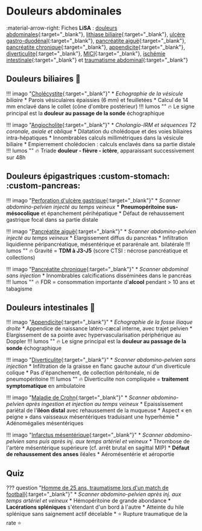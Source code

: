 # Douleurs abdominales

:material-arrow-right: Fiches **LiSA** : [douleurs abdominales](https://livret.uness.fr/lisa/2024/Douleurs_abdominales_aigu%C3%ABs_chez_l%E2%80%99enfant_et_chez_l%E2%80%99adulte){:target="_blank"}, [lithiase biliaire](https://livret.uness.fr/lisa/2024/Lithiase_biliaire_et_complications){:target="_blank"}, [ulcère gastro-duodénal](https://livret.uness.fr/lisa/2024/Ulc%C3%A8re_gastrique_et_duod%C3%A9nal._Gastrite){:target="_blank"}, [pancréatite aiguë](https://livret.uness.fr/lisa/2024/Pancr%C3%A9atite_aigu%C3%AB){:target="_blank"}, [pancréatite chronique](https://livret.uness.fr/lisa/2024/Pancr%C3%A9atite_chronique){:target="_blank"}, [appendicite](https://livret.uness.fr/lisa/2024/Appendicite_de_l%E2%80%99enfant_et_de_l%E2%80%99adulte){:target="_blank"}, [diverticulite](https://livret.uness.fr/lisa/2024/Diverticulose_colique_et_diverticulite_aigu%C3%AB_du_sigmo%C3%AFde){:target="_blank"},  [MICI](https://livret.uness.fr/lisa/2024/Maladies_inflammatoires_chroniques_de_l%E2%80%99intestin_(MICI)_chez_l%E2%80%99adulte){:target="_blank"}, [ischémie intestinale](https://livret.uness.fr/lisa/2024/Art%C3%A9riopathie_de_l%E2%80%99aorte,_des_art%C3%A8res_visc%C3%A9rales_et_des_membres_inf%C3%A9rieurs_;_an%C3%A9vrysmes){:target="_blank"} et [traumatisme abdominal](https://livret.uness.fr/lisa/2024/Prise_en_charge_imm%C3%A9diate_pr%C3%A9-hospitali%C3%A8re_et_%C3%A0_l%E2%80%99arriv%C3%A9e_%C3%A0_l%E2%80%99h%C3%B4pital,_%C3%A9valuation_des_complications_chez_:_un_br%C3%BBl%C3%A9,_un_polytraumatis%C3%A9,_un_traumatis%C3%A9_thoracique,_un_traumatis%C3%A9_abdominal,_un_traumatis%C3%A9_des_membres_et/ou_du_...){:target="_blank"}


## Douleurs biliaires :nauseated_face:

!!! imago "[Cholécystite](https://radiopaedia.org/cases/42795/studies/45969){:target="_blank"}"
    * _Echographie de la vésicule biliaire_
    * Parois vésiculaires épaissies (6 mm) et feuilletées
    * Calcul de 14 mm enclavé dans le collet (cône d'ombre postérieur)
    !!! lumos ""
        :fire: Le signe principal est la **douleur au passage de la sonde** échographique

!!! imago "[Angiocholite](https://radiopaedia.org/cases/31089/studies/31792){:target="_blank"}"
    * _Cholangio-IRM et séquences T2 coronale, axiale et oblique_
    * Dilatation du cholédoque et des voies biliaires intra-hépatiques
    * Innombrables calculs millimétriques dans la vésicule biliaire
    * Empierrement cholédocien : calculs enclavés dans sa partie distale
    !!! lumos ""
        :fire: Triade **douleur - fièvre - ictère**, apparaissant successivement sur 48h


## Douleurs épigastriques :custom-stomach: :custom-pancreas:

!!! imago "[Perforation d'ulcère gastrique](https://radiopaedia.org/cases/69263/studies/79054){:target="_blank"}"
    * _Scanner abdomino-pelvien injecté au temps veineux_
    * **Pneumopéritoine sus-mésocolique** et épanchement périhépatique
    * Défaut de rehaussement gastrique focal dans sa partie distale

!!! imago "[Pancréatite aiguë](https://radiopaedia.org/cases/69236/studies/79012){:target="_blank"}"
    * _Scanner abdomino-pelvien injecté au temps veineux_
    * Elargissement diffus du pancréas
    * Infiltration liquidienne péripancréatique, mésentérique et pararénale ant. bilatérale
    !!! lumos ""
        :fire: Gravité = **TDM à J3-J5** (score CTSI : nécrose pancréatique et collections)

!!! imago "[Pancréatite chronique](https://radiopaedia.org/cases/67773/studies/77187){:target="_blank"}"
    * _Scanner abdominal sans injection_
    * Innombrables calcifications disséminées dans le pancréas
    !!! lumos ""
        :fire: FDR = consommation importante d'**alcool** pendant > 10 ans et tabagisme


## Douleurs intestinales :poop:

!!! imago "[Appendicite](https://radiopaedia.org/cases/85904/studies/101771){:target="_blank"}"
    * _Echographie de la fosse iliaque droite_ 
    * Appendice de naissance latéro-cæcal interne, avec trajet pelvien
    * Elargissement de sa pointe avec hypervascularisation périphérique au Doppler
    !!! lumos ""
        :fire: Le signe principal est la **douleur au passage de la sonde** échographique

!!! imago "[Diverticulite](https://radiopaedia.org/cases/39843/studies/42299){:target="_blank"}"
    * _Scanner abdomino-pelvien sans injection_
    * Infiltration de la graisse en flanc gauche autour d'un diverticule colique 
    * Pas d'épanchement, de collection péritonéale, ni de pneumopéritoine
    !!! lumos ""
        :fire: Diverticulite non compliquée = **traitement symptomatique** en ambulatoire

!!! imago "[Maladie de Crohn](https://radiopaedia.org/cases/92628/studies/110674){:target="_blank"}"
    * _Scanner abdomino-pelvien après ingestion et injection au temps veineux_
    * Epaississement pariétal de l'**iléon distal** avec rehaussement de la muqueuse
    * Aspect « en peigne » dans vaisseaux mésentériques traduisant une hyperhémie
    * Adénomégalies mésentériques

!!! imago "[Infarctus mésentérique](https://radiopaedia.org/cases/97143/studies/117155){:target="_blank"}"
    * _Scanner abdomino-pelvien sans puis après inj. aux temps artériel et veineux_
    * Thrombose de l'artère mésentérique supérieure (cf. arrêt brutal en sagittal MIP)
    * **Défaut de rehaussement des anses** iléales
    * Aéromésentérie et aéroportie

## Quiz

??? question "[Homme de 25 ans, traumatisme lors d'un match de football](https://radiopaedia.org/cases/53703/studies/59763){:target="_blank"}"
    * _Scanner abdomino-pelvien après inj. aux temps artériel et veineux_
    * Hémopéritoine de grande abondance
    * **Lacérations spléniques** s'étendant d'un bord à l'autre
    * Atteinte du hile splénique sans saignement actif décelable
    * :star: Rupture traumatique de la rate :star: